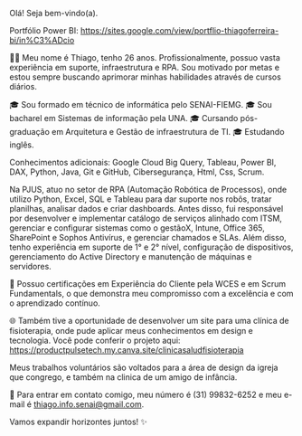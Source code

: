 Olá! Seja bem-vindo(a).

Portfólio Power BI: https://sites.google.com/view/portflio-thiagoferreira-bi/in%C3%ADcio

👨‍💻 Meu nome é Thiago, tenho 26 anos.
Profissionalmente, possuo vasta experiência em suporte, infraestrutura e RPA.
Sou motivado por metas e estou sempre buscando aprimorar minhas habilidades através de cursos diários.

🎓 Sou formado em técnico de informática pelo SENAI-FIEMG.
🎓 Sou bacharel em Sistemas de informação pela UNA.
🎓 Cursando pós-graduação em Arquitetura e Gestão de infraestrutura de TI.
🎓 Estudando inglês.

Conhecimentos adicionais:
Google Cloud Big Query, Tableau, Power BI, DAX, Python, Java, Git e GitHub,  Cibersegurança, Html, Css, Scrum.

Na PJUS, atuo no setor de RPA (Automação Robótica de Processos), onde utilizo Python, Excel, SQL e Tableau para dar suporte nos robôs, tratar planilhas, analisar dados e criar dashboards. Antes disso, fui responsável por desenvolver e implementar catálogo de serviços alinhado com ITSM, gerenciar e configurar sistemas como o gestãoX, Intune, Office 365, SharePoint e Sophos Antivírus, e gerenciar chamados e SLAs. Além disso, tenho experiência em suporte de 1° e 2° nível, configuração de dispositivos, gerenciamento do Active Directory e manutenção de máquinas e servidores.

🔖 Possuo certificações em Experiência do Cliente pela WCES e em Scrum Fundamentals, o que demonstra meu compromisso com a excelência e com o aprendizado contínuo.

🌐 Também tive a oportunidade de desenvolver um site para uma clínica de fisioterapia, onde pude aplicar meus conhecimentos em design e tecnologia. Você pode conferir o projeto aqui: https://productpulsetech.my.canva.site/clinicasaludfisioterapia

Meus trabalhos voluntários são voltados para a área de design da igreja que congrego, e também na clinica de um amigo de infância.

📱 Para entrar em contato comigo, meu número é (31) 99832-6252 e meu e-mail é thiago.info.senai@gmail.com.

Vamos expandir horizontes juntos! ✨
